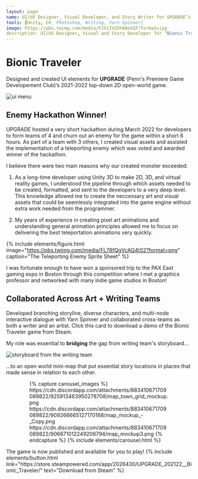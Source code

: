 ```yaml
---
layout: page
name: UI/UX Designer, Visual Developer, and Story Writer for UPGRADE’s "Bionic Traveler"
tools: [Unity, C#, Photoshop, Writing, Yarn Spinner]
image: https://pbs.twimg.com/media/FJStIVZUYAAod1F?format=jpg
description: UI/UX Designer, Visual and Story Developer for "Bionic Traveler" Open World Game
---
```


# Bionic Traveler

Designed and created UI elements for **UPGRADE** (Penn's Premiere Game Developement Club)’s 2021-2022 top-down 2D open-world game.

![ui menu](https://pbs.twimg.com/media/FJStJ3lUcAIQJkY?format=jpg&name=large)

## Enemy Hackathon Winner!

UPGRADE hosted a very short hackathon during March 2022 for developers to form teams of 4 and churn out an enemy for the game within a short 6 hours. As part of a team with 3 others, I created visual assets and assisted the implementation of a teleporting enemy which was voted and awarded winner of the hackathon.

I believe there were two main reasons why our created monster exceeded:

1. As a long-time developer using Unity 3D to make 2D, 3D, and virtual reality games, I understood the pipeline through which assets needed to be created, formatted, and sent to the developers to a very deep level. This knowledge allowed me to create the neccessary art and visual assets that could be seemlessly integrated into the game engine without extra work needed from the programmer.

2. My years of experience in creating pixel art animations and understanding general animation principles allowed me to focus on delivering the best teleportation animations very quickly.

{% include elements/figure.html image="https://pbs.twimg.com/media/FL78fQgVcAQ4tS2?format=png" caption="The Teleporting Enemy Sprite Sheet" %}

I was fortunate enough to have won a sponsored trip to the PAX East gaming expo in Boston through this competition where I met a graphics professor and networked with many indie game studios in Boston!

## Collaborated Across Art + Writing Teams

Developed branching storyline, diverse characters, and multi-node interactive dialogue with Yarn Spinner and collaborated cross-teams as both a writer and an artist. Click this card to download a demo of the Bionic Traveler game from Steam.

My role was essential to **bridging** the gap from writing team's storyboard...

![storyboard from the writing team](https://i.imgur.com/xnYzuhP.png)

...to an open world mini-map that put essential story locations in places that made sense in relation to each other.
<div style="margin-left: auto; margin-right: auto; width: 75%;">
{% capture carousel_images %}
https://cdn.discordapp.com/attachments/883410671709089822/925913463950278708/map_town_grid_mockup.png
https://cdn.discordapp.com/attachments/883410671709089822/909266665127170168/map_mockup_-_Copy.png
https://cdn.discordapp.com/attachments/883410671709089822/906671012249206794/map_mockup3.png
{% endcapture %}
{% include elements/carousel.html %}
</div>

<p class="text-center">
The game is now published and available for you to play!
{% include elements/button.html link="https://store.steampowered.com/app/2026430/UPGRADE_202122__Bionic_Traveler/" text="Download from Steam" %}
</p>